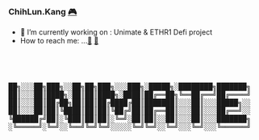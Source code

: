 ### ChihLun.Kang <a href="https://www.linkedin.com/in/chih-lun-kang-47094115">:video_game:</a> 
- 🌱 I’m currently working on : Unimate & ETHR1 Defi project
- How to reach me: ...<a href="mailto:KangChihLun@gmail.com">:e-mail:</a> <a href="tel:886918113271">:iphone:</a>
<br>
<pre>

██╗░░░██╗███╗░░██╗██╗███╗░░░███╗░█████╗░████████╗███████╗
██║░░░██║████╗░██║██║████╗░████║██╔══██╗╚══██╔══╝██╔════╝
██║░░░██║██╔██╗██║██║██╔████╔██║███████║░░░██║░░░█████╗░░
██║░░░██║██║╚████║██║██║╚██╔╝██║██╔══██║░░░██║░░░██╔══╝░░
╚██████╔╝██║░╚███║██║██║░╚═╝░██║██║░░██║░░░██║░░░███████╗
░╚═════╝░╚═╝░░╚══╝╚═╝╚═╝░░░░░╚═╝╚═╝░░╚═╝░░░╚═╝░░░╚══════╝

</pre>                                                                                                     
                                                                                                                
                                                                                                                
                                                                                                                
                                                                                                                
                                                                                                                
                                                                                                                
                                                                                                                
                                                                                                                
                                                                                                                
                                                                                                                
                                                                                                                
                                                                                                                
                                                                                                                
